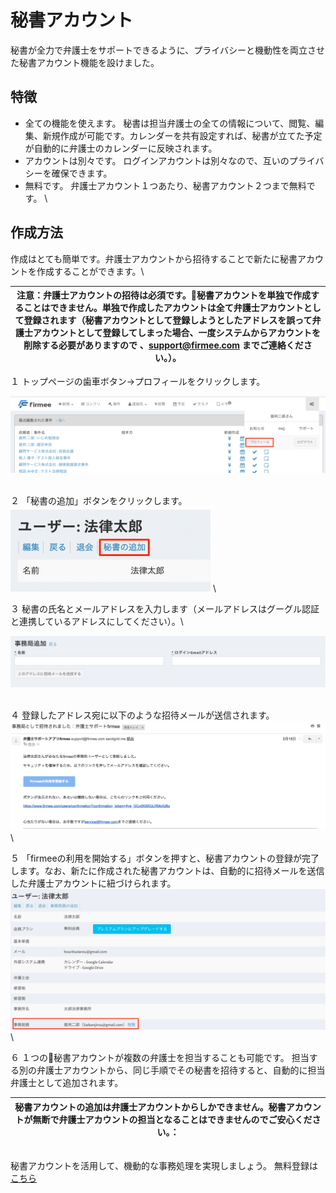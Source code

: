 # 秘書アカウント

秘書が全力で弁護士をサポートできるように、プライバシーと機動性を両立させた秘書アカウント機能を設けました。

## 特徴

* 全ての機能を使えます。 秘書は担当弁護士の全ての情報について、閲覧、編集、新規作成が可能です。カレンダーを共有設定すれば、秘書が立てた予定が自動的に弁護士のカレンダーに反映されます。
* アカウントは別々です。 ログインアカウントは別々なので、互いのプライバシーを確保できます。
* 無料です。 弁護士アカウント１つあたり、秘書アカウント２つまで無料です。 \


## 作成方法

作成はとても簡単です。弁護士アカウントから招待することで新たに秘書アカウントを作成することができます。\


| 注意：弁護士アカウントの招待は必須です。秘書アカウントを単独で作成することはできません。単独で作成したアカウントは全て弁護士アカウントとして登録されます（秘書アカウントとして登録しようとしたアドレスを誤って弁護士アカウントとして登録してしまった場合、一度システムからアカウントを削除する必要がありますので 、support@firmee.com までご連絡ください。）。 |
| :----------------------------------------------------------------------------------------------------------------------------------------------------------------------------------------: |

１ トップページの歯車ボタン→プロフィールをクリックします。

![](<../.gitbook/assets/プロフィールボタン (1).png>)

\
&#x20;２ 「秘書の追加」ボタンをクリックします。 \
&#x20;![](../.gitbook/assets/秘書の追加クリック.png) \


３ 秘書の氏名とメールアドレスを入力します（メールアドレスはグーグル認証と連携しているアドレスにしてください）。\


![](<../.gitbook/assets/スクリーンショット 2018-03-02 午後3.48.12.png>)

\
&#x20;４ 登録したアドレス宛に以下のような招待メールが送信されます。 \
&#x20;![](<../.gitbook/assets/スクリーンショット 2018-03-02 午後3.49.09.png>) \


５ 「firmeeの利用を開始する」ボタンを押すと、秘書アカウントの登録が完了します。なお、新たに作成された秘書アカウントは、自動的に招待メールを送信した弁護士アカウントに紐づけられます。 \
&#x20;![](../.gitbook/assets/事務局員の表示.png) \


６ １つの秘書アカウントが複数の弁護士を担当することも可能です。 担当する別の弁護士アカウントから、同じ手順でその秘書を招待すると、自動的に担当弁護士として追加されます。

| 秘書アカウントの追加は弁護士アカウントからしかできません。秘書アカウントが無断で弁護士アカウントの担当となることはできませんのでご安心ください。： |
| :-----------------------------------------------------------------------: |

\
&#x20;秘書アカウントを活用して、機動的な事務処理を実現しましょう。 無料登録は[こちら](https://www.firmee.com/)
